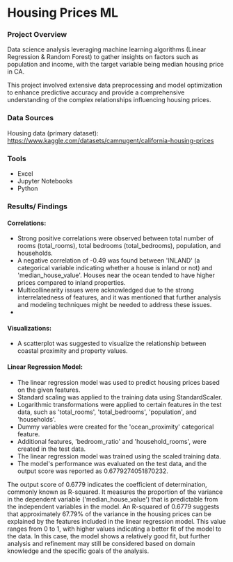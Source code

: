 # Housing Prices ML 

### Project Overview

Data science analysis leveraging machine learning algorithms (Linear Regression & Random Forest) to gather
insights on factors such as population and income, with the target variable being median housing price in CA.

This project involved extensive data preprocessing and model optimization to enhance predictive accuracy and
provide a comprehensive understanding of the complex relationships influencing housing prices.

### Data Sources

Housing data (primary dataset): https://www.kaggle.com/datasets/camnugent/california-housing-prices

### Tools

- Excel
- Jupyter Notebooks
- Python

### Results/ Findings

#### Correlations: 
- Strong positive correlations were observed between total number of rooms (total_rooms), total bedrooms (total_bedrooms), population, and households.
- A negative correlation of -0.49 was found between 'INLAND' (a categorical variable indicating whether a house is inland or not) and 'median_house_value'. Houses near the ocean tended to have higher prices compared to inland properties.
- Multicollinearity issues were acknowledged due to the strong interrelatedness of features, and it was mentioned that further analysis and modeling techniques might be needed to address these issues.
- 
#### Visualizations: 
- A scatterplot was suggested to visualize the relationship between coastal proximity and property values.

#### Linear Regression Model: 
- The linear regression model was used to predict housing prices based on the given features.
- Standard scaling was applied to the training data using StandardScaler.
- Logarithmic transformations were applied to certain features in the test data, such as 'total_rooms', 'total_bedrooms', 'population', and 'households'.
- Dummy variables were created for the 'ocean_proximity' categorical feature.
- Additional features, 'bedroom_ratio' and 'household_rooms', were created in the test data.
- The linear regression model was trained using the scaled training data.
- The model's performance was evaluated on the test data, and the output score was reported as 0.6779274051870232.

The output score of 0.6779 indicates the coefficient of determination, commonly known as R-squared. It measures the proportion of the variance in the dependent variable ('median_house_value') that is predictable from the independent variables in the model. An R-squared of 0.6779 suggests that approximately 67.79% of the variance in the housing prices can be explained by the features included in the linear regression model. This value ranges from 0 to 1, with higher values indicating a better fit of the model to the data. In this case, the model shows a relatively good fit, but further analysis and refinement may still be considered based on domain knowledge and the specific goals of the analysis.

